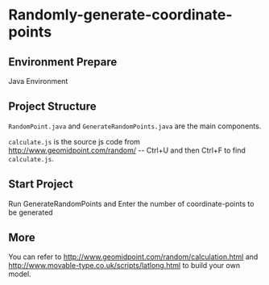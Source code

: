 # Randomly-generate-coordinate-points

## Environment Prepare

Java Environment

## Project Structure

`RandomPoint.java` and `GenerateRandomPoints.java` are the main components.

`calculate.js` is the source js code from http://www.geomidpoint.com/random/ -- Ctrl+U and then Ctrl+F to find `calculate.js`.

## Start Project

Run GenerateRandomPoints and Enter the number of coordinate-points to be generated

## More

You can refer to http://www.geomidpoint.com/random/calculation.html and http://www.movable-type.co.uk/scripts/latlong.html to build your own model.
